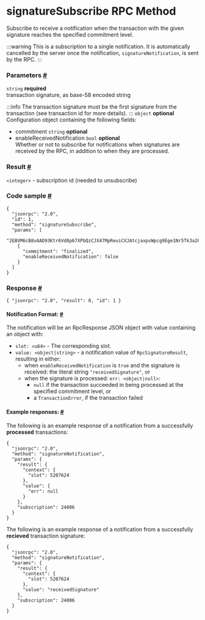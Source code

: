 # signatureSubscribe RPC Method 
Subscribe to receive a notification when the transaction with the given signature reaches the specified commitment level.

:::warning
This is a subscription to a single notification. It is automatically cancelled by the server once the notification, `signatureNotification`, is sent by the RPC.
:::
### Parameters [#](#parameters)
`string` **required**  
transaction signature, as base-58 encoded string

:::info
The transaction signature must be the first signature from the transaction (see transaction id for more details).
:::
`object` **optional**    
Configuration object containing the following fields:
- commitment `string` **optional** 
- enableReceivedNotification `bool` **optional**  
Whether or not to subscribe for notifications when signatures are received by the RPC, in addition to when they are processed.

### Result [#](#result)

`<integer>` - subscription id (needed to unsubscribe)

### Code sample [#](#code-sample)

```
{
  "jsonrpc": "2.0",
  "id": 1,
  "method": "signatureSubscribe",
  "params": [
    "2EBVM6cB8vAAD93Ktr6Vd8p67XPbQzCJX47MpReuiCXJAtcjaxpvWpcg9Ege1Nr5Tk3a2GFrByT7WPBjdsTycY9b",
    {
      "commitment": "finalized",
      "enableReceivedNotification": false
    }
  ]
}
```


### Response [#](#response)

```
{ "jsonrpc": "2.0", "result": 0, "id": 1 }
```


#### Notification Format: [#](#notification-format)

The notification will be an RpcResponse JSON object with value containing an object with:

*   `slot: <u64>` - The corresponding slot.
*   `value: <object|string>` - a notification value of `RpcSignatureResult`, resulting in either:
    *   when `enableReceivedNotification` is `true` and the signature is received: the literal string `"receivedSignature"`, or
    *   when the signature is processed: `err: <object|null>`:
        *   `null` if the transaction succeeded in being processed at the specified commitment level, or
        *   a `TransactionError`, if the transaction failed

#### Example responses: [#](#example-responses)

The following is an example response of a notification from a successfully **processed** transactions:

```
{
  "jsonrpc": "2.0",
  "method": "signatureNotification",
  "params": {
    "result": {
      "context": {
        "slot": 5207624
      },
      "value": {
        "err": null
      }
    },
    "subscription": 24006
  }
}
```


The following is an example response of a notification from a successfully **recieved** transaction signature:

```
{
  "jsonrpc": "2.0",
  "method": "signatureNotification",
  "params": {
    "result": {
      "context": {
        "slot": 5207624
      },
      "value": "receivedSignature"
    },
    "subscription": 24006
  }
}
```
